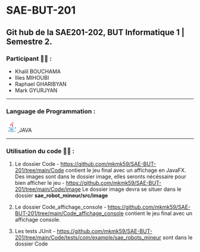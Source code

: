 # SAE-BUT-201

## Git hub de la SAE201-202, BUT Informatique 1 | Semestre 2.

### Participant 👨‍🎓 :

- Khalil BOUCHAMA
- Ilies MIHOUBI
- Raphael GHARIBYAN
- Mark GYURJYAN

---------------------------------------------------------------------
<h3 align="left">Language de Programmation :</h3>
<p align="left"> <a href="https://www.java.com" target="_blank" rel="noreferrer"> <img src="https://raw.githubusercontent.com/devicons/devicon/master/icons/java/java-original.svg" alt="java" width="30" height="30"/> </a> JAVA </p>

---------------------------------------------------------------------
### Utilisation du code 👨‍💻 : 

1. Le dossier Code - https://github.com/mkmk59/SAE-BUT-201/tree/main/Code 
contient le jeu final avec un affichage en JavaFX.
Des images sont dans le dossier image, elles seronts nécéssaire pour bien afficher le jeu - https://github.com/mkmk59/SAE-BUT-201/tree/main/Code/image
Le dossier image devra se situer dans le dossier **sae_robot_mineur/src/image**

2. Le dossier Code_affichage_console - https://github.com/mkmk59/SAE-BUT-201/tree/main/Code_affichage_console
contient le jeu final avec un affichage console.

3. Les tests JUnit - https://github.com/mkmk59/SAE-BUT-201/tree/main/Code/tests/com/example/sae_robots_mineur
sont dans le dossier Code

